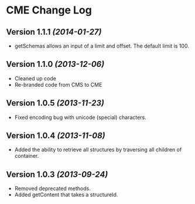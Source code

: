 CME Change Log
==========

Version 1.1.1 *(2014-01-27)*
----------------------------
 * getSchemas allows an input of a limit and offset. The default limit is 100.

Version 1.1.0 *(2013-12-06)*
----------------------------
 * Cleaned up code
 * Re-branded code from CMS to CME

Version 1.0.5 *(2013-11-23)*
----------------------------
 * Fixed encoding bug with unicode (special) characters.

Version 1.0.4 *(2013-11-08)*
----------------------------
 * Added the ability to retrieve all structures by traversing all children of container.

Version 1.0.3 *(2013-09-24)*
----------------------------
 * Removed deprecated methods.
 * Added getContent that takes a structureId.